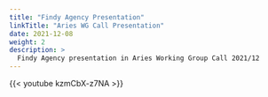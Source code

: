 ```yaml
---
title: "Findy Agency Presentation"
linkTitle: "Aries WG Call Presentation"
date: 2021-12-08
weight: 2
description: >
  Findy Agency presentation in Aries Working Group Call 2021/12
---
```


{{< youtube kzmCbX-z7NA >}}
